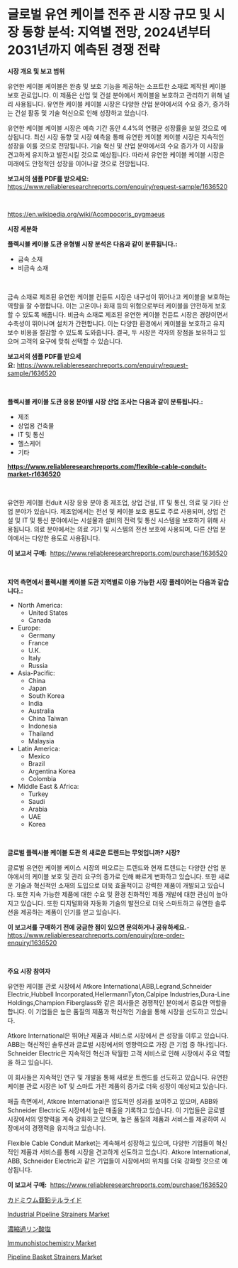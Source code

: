 <p><h1>글로벌 유연 케이블 전주 관 시장 규모 및 시장 동향 분석: 지역별 전망, 2024년부터 2031년까지 예측된 경쟁 전략</h1></p><p><strong>시장 개요 및 보고 범위</strong></p>
<p><p>유연한 케이블 케이블은 완충 및 보호 기능을 제공하는 소프트한 소재로 제작된 케이블 보호 관로입니다. 이 제품은 산업 및 건설 분야에서 케이블을 보호하고 관리하기 위해 널리 사용됩니다. 유연한 케이블 케이블 시장은 다양한 산업 분야에서의 수요 증가, 증가하는 건설 활동 및 기술 혁신으로 인해 성장하고 있습니다. </p><p>유연한 케이블 케이블 시장은 예측 기간 동안 4.4%의 연평균 성장률을 보일 것으로 예상됩니다. 최신 시장 동향 및 시장 예측을 통해 유연한 케이블 케이블 시장은 지속적인 성장을 이룰 것으로 전망됩니다. 기술 혁신 및 산업 분야에서의 수요 증가가 이 시장을 견고하게 유지하고 발전시킬 것으로 예상됩니다. 따라서 유연한 케이블 케이블 시장은 미래에도 안정적인 성장을 이어나갈 것으로 전망됩니다.</p></p>
<p><strong>보고서의 샘플 PDF를 받으세요:</strong> <a href="https://www.reliableresearchreports.com/enquiry/request-sample/1636520">https://www.reliableresearchreports.com/enquiry/request-sample/1636520</a></p>
<p>&nbsp;</p>
<p><a href="https://en.wikipedia.org/wiki/Acompocoris_pygmaeus">https://en.wikipedia.org/wiki/Acompocoris_pygmaeus</a></p>
<p><strong>시장 세분화</strong></p>
<p><strong>플렉시블 케이블 도관 유형별 시장 분석은 다음과 같이 분류됩니다.:</strong></p>
<p><ul><li>금속 소재</li><li>비금속 소재</li></ul></p>
<p>&nbsp;</p>
<p><p>금속 소재로 제조된 유연한 케이블 컨듣트 시장은 내구성이 뛰어나고 케이블을 보호하는 역할을 잘 수행합니다. 이는 고온이나 화재 등의 위험으로부터 케이블을 안전하게 보호할 수 있도록 해줍니다. 비금속 소재로 제조된 유연한 케이블 컨듣트 시장은 경량이면서 수축성이 뛰어나며 설치가 간편합니다. 이는 다양한 환경에서 케이블을 보호하고 유지 보수 비용을 절감할 수 있도록 도와줍니다. 결국, 두 시장은 각자의 장점을 보유하고 있으며 고객의 요구에 맞춰 선택할 수 있습니다.</p></p>
<p><strong>보고서의 샘플 PDF를 받으세요:</strong>&nbsp;<a href="https://www.reliableresearchreports.com/enquiry/request-sample/1636520">https://www.reliableresearchreports.com/enquiry/request-sample/1636520</a></p>
<p>&nbsp;</p>
<p><strong> 플렉시블 케이블 도관 응용 분야별 시장 산업 조사는 다음과 같이 분류됩니다.:</strong></p>
<p><ul><li>제조</li><li>상업용 건축물</li><li>IT 및 통신</li><li>헬스케어</li><li>기타</li></ul></p>
<p><strong><a href="https://www.reliableresearchreports.com/flexible-cable-conduit-market-r1636520">https://www.reliableresearchreports.com/flexible-cable-conduit-market-r1636520</a></strong></p>
<p>&nbsp;</p>
<p><p>유연한 케이블 컨duit 시장 응용 분야 중 제조업, 상업 건설, IT 및 통신, 의료 및 기타 산업 분야가 있습니다. 제조업에서는 전선 및 케이블 보호 용도로 주로 사용되며, 상업 건설 및 IT 및 통신 분야에서는 시설물과 설비의 전력 및 통신 시스템을 보호하기 위해 사용됩니다. 의료 분야에서는 의료 기기 및 시스템의 전선 보호에 사용되며, 다른 산업 분야에서는 다양한 용도로 사용됩니다.</p></p>
<p><strong>이 보고서 구매:</strong>&nbsp; <a href="https://www.reliableresearchreports.com/purchase/1636520">https://www.reliableresearchreports.com/purchase/1636520</a></p>
<p>&nbsp;</p>
<p><strong>지역 측면에서 플렉시블 케이블 도관 지역별로 이용 가능한 시장 플레이어는 다음과 같습니다.:</strong></p>
<p><ul>
    <li>
        North America:
        <ul>
            <li>United States</li>
            <li>Canada</li>
        </ul>
    </li>
    <li>
        Europe:
        <ul>
            <li>Germany</li>
            <li>France</li>
            <li>U.K.</li>
            <li>Italy</li>
            <li>Russia</li>
        </ul>
    </li>
    <li>
        Asia-Pacific:
        <ul>
            <li>China</li>
            <li>Japan</li>
            <li>South Korea</li>
            <li>India</li>
            <li>Australia</li>
            <li>China Taiwan</li>
            <li>Indonesia</li>
            <li>Thailand</li>
            <li>Malaysia</li>
        </ul>
    </li>
    <li>
        Latin America:
        <ul>
            <li>Mexico</li>
            <li>Brazil</li>
            <li>Argentina Korea</li>
            <li>Colombia</li>
        </ul>
    </li>
    <li>
        Middle East & Africa:
        <ul>
            <li>Turkey</li>
            <li>Saudi</li>
            <li>Arabia</li>
            <li>UAE</li>
            <li>Korea</li>
        </ul>
    </li>
    </ul></p>
<p>&nbsp;</p>
<p><strong>글로벌 플렉시블 케이블 도관 의 새로운 트렌드는 무엇입니까? 시장?</strong></p>
<p><p>글로벌 유연한 케이블 케이스 시장의 떠오르는 트렌드와 현재 트렌드는 다양한 산업 분야에서의 케이블 보호 및 관리 요구의 증가로 인해 빠르게 변화하고 있습니다. 또한 새로운 기술과 혁신적인 소재의 도입으로 더욱 효율적이고 강력한 제품이 개발되고 있습니다. 또한 지속 가능한 제품에 대한 수요 및 환경 친화적인 제품 개발에 대한 관심이 높아지고 있습니다. 또한 디지털화와 자동화 기술의 발전으로 더욱 스마트하고 유연한 솔루션을 제공하는 제품이 인기를 얻고 있습니다.</p></p>
<p><strong>이 보고서를 구매하기 전에 궁금한 점이 있으면 문의하거나 공유하세요.</strong>- <a href="https://www.reliableresearchreports.com/enquiry/pre-order-enquiry/1636520">https://www.reliableresearchreports.com/enquiry/pre-order-enquiry/1636520</a></p>
<p>&nbsp;</p>
<p><strong>주요 시장 참여자</strong></p>
<p><p>유연한 케이블 관로 시장에서 Atkore International,ABB,Legrand,Schneider Electric,Hubbell Incorporated,HellermannTyton,Calpipe Industries,Dura-Line Holdings,Champion Fiberglass와 같은 회사들은 경쟁적인 분야에서 중요한 역할을 합니다. 이 기업들은 높은 품질의 제품과 혁신적인 기술을 통해 시장을 선도하고 있습니다.</p><p>Atkore International은 뛰어난 제품과 서비스로 시장에서 큰 성장을 이루고 있습니다. ABB는 혁신적인 솔루션과 글로벌 시장에서의 영향력으로 가장 큰 기업 중 하나입니다. Schneider Electric은 지속적인 혁신과 탁월한 고객 서비스로 인해 시장에서 주요 역할을 하고 있습니다.</p><p>이 회사들은 지속적인 연구 및 개발을 통해 새로운 트렌드를 선도하고 있습니다. 유연한 케이블 관로 시장은 IoT 및 스마트 가전 제품의 증가로 더욱 성장이 예상되고 있습니다.</p><p>매출 측면에서, Atkore International은 압도적인 성과를 보여주고 있으며, ABB와 Schneider Electric도 시장에서 높은 매출을 기록하고 있습니다. 이 기업들은 글로벌 시장에서의 영향력을 계속 강화하고 있으며, 높은 품질의 제품과 서비스를 제공하여 시장에서의 경쟁력을 유지하고 있습니다.</p><p>Flexible Cable Conduit Market는 계속해서 성장하고 있으며, 다양한 기업들이 혁신적인 제품과 서비스를 통해 시장을 견고하게 선도하고 있습니다. Atkore International, ABB, Schneider Electric과 같은 기업들이 시장에서의 위치를 더욱 강화할 것으로 예상됩니다.</p></p>
<p><strong>이 보고서 구매:</strong>&nbsp;&nbsp;<a href="https://www.reliableresearchreports.com/purchase/1636520">https://www.reliableresearchreports.com/purchase/1636520</a></p>
<p><p><a href="https://github.com/DanykaKilback/Market-Research-Report-List-2/blob/main/53242473626.md">カドミウム亜鉛テルライド</a></p><p><a href="https://github.com/sarabits412/Market-Research-Report-List-1/blob/main/industrial-pipeline-strainers-market.md">Industrial Pipeline Strainers Market</a></p><p><a href="https://github.com/RandallRunte2023/Market-Research-Report-List-2/blob/main/28345313625.md">濃縮過リン酸塩</a></p><p><a href="https://issuu.com/reportprime-2/docs/immunohistochemistry-market-size-2030.pptx">Immunohistochemistry Market</a></p><p><a href="https://github.com/DaveBlock08/Market-Research-Report-List-1/blob/main/pipeline-basket-strainers-market.md">Pipeline Basket Strainers Market</a></p></p>